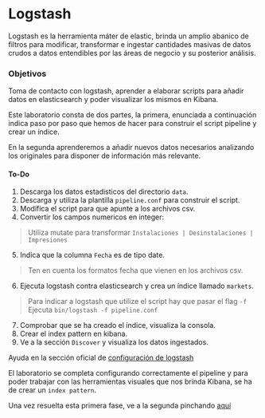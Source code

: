 # Logstash

Logstash es la herramienta máter de elastic, brinda un amplio abanico de filtros para modificar, transformar e ingestar cantidades masivas de datos crudos a datos entendibles por las áreas de negocio y su posterior análisis.

### Objetivos

Toma de contacto con logstash, aprender a elaborar scripts para añadir datos en elasticsearch y poder visualizar los mismos en Kibana.

Este laboratorio consta de dos partes, la primera, enunciada a continuación indica paso por paso que hemos de hacer para construir el script pipeline y crear un índice. 

En la segunda aprenderemos a añadir nuevos datos necesarios analizando los originales para disponer de información más relevante.

#### To-Do

1. Descarga los datos estadisticos del directorio `data`.
2. Descarga y utiliza la plantilla `pipeline.conf` para construir el script. 
3. Modifica el script para que apunte a los archivos csv.
4. Convertir los campos numericos en integer:
>Utiliza mutate para transformar `Instalaciones | Desinstalaciones | Impresiones` 

5. Indica que la columna `Fecha` es de tipo date.
>Ten en cuenta los formatos fecha que vienen en los archivos csv.

6. Ejecuta logstash contra elasticsearch y crea un índice llamado `markets`.
>Para indicar a logstash que utilize el script hay que pasar el flag `-f`
>Ejecuta `bin/logstash -f pipeline.conf`

7. Comprobar que se ha creado el índice, visualiza la consola.
8. Crear el index pattern en kibana.
9. Ve a la sección `Discover` y visualiza los datos ingestados.

Ayuda en la sección oficial de [configuración de logstash](https://www.elastic.co/guide/en/logstash/current/configuration.html)

El laboratorio se completa configurando correctamente el pipeline y para poder trabajar con las herramientas visuales que nos brinda Kibana, se ha de crear un `index pattern`.

Una vez resuelta esta primera fase, ve a la segunda pinchando [aquí](./Lab2_1/README.md)
